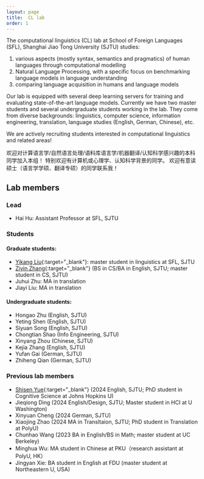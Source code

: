 ```yaml
---
layout: page
title:  CL lab
order: 1
---
```


The computational linguistics (CL) lab at School of Foreign Languages (SFL), Shanghai Jiao Tong University (SJTU)
studies:

1) various aspects (mostly syntax, semantics and pragmatics) of human languages through computational modelling 
2) Natural Language Processing, with a specific focus on benchmarking language models in language understanding
3) comparing language acquisition in humans and language models

Our lab is equipped with several deep learning servers for training and evaluating state-of-the-art language models. Currently we have two master students and several undergraduate students working in the lab. They come from diverse backgrounds: linguistics, computer science, information engineering, translation, language studies (English, German, Chinese), etc.

We are actively recruiting students interested in computational linguistics and related areas!

欢迎对计算语言学/自然语言处理/语料库语言学/机器翻译/认知科学感兴趣的本科同学加入本组！ 特别欢迎有计算机或心理学、认知科学背景的同学。
欢迎有意读硕士（语言学学硕、翻译专硕）的同学联系我！

## Lab members 

### Lead

- Hai Hu: Assistant Professor at SFL, SJTU

### Students

#### Graduate students:
- [Yikang Liu](https://yikang0131.github.io){:target="_blank"}: master student in linguistics at SFL, SJTU 
- [Ziyin Zhang](https://geralt-targaryen.github.io/){:target="_blank"} (BS in CS/BA in English, SJTU; master student in CS, SJTU)
- Juhui Zhu: MA in translation
- Jiayi Liu: MA in translation

#### Undergraduate students:
- Hongao Zhu (English, SJTU)
- Yeting Shen (English, SJTU)
- Siyuan Song (English, SJTU)
- Chongtian Shao (Info Engineering, SJTU)
- Xinyang Zhou (Chinese, SJTU)
- Kejia Zhang (English, SJTU)
- Yufan Gai (German, SJTU)
- Zhiheng Qian (German, SJTU)

### Previous lab members
- [Shisen Yue](https://shawn0918.github.io/){:target="_blank"} (2024 English, SJTU;  PhD student in Cognitive Science at Johns Hopkins U)
- Jieqiong Ding (2024 English/Design, SJTU;  Master student in HCI at U Washington)
- Xinyuan Cheng (2024 German, SJTU)
- Xiaojing Zhao (2024 MA in Transltaion, SJTU; PhD student in Translation at PolyU)
- Chunhao Wang (2023 BA in English/BS in Math; master student at UC Berkeley)
- Minghua Wu: MA student in Chinese at PKU（research assistant at PolyU, HK）
- Jingyan Xie: BA student in English at FDU (master student at Northeastern U, USA)
